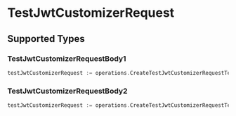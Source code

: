 # TestJwtCustomizerRequest


## Supported Types

### TestJwtCustomizerRequestBody1

```go
testJwtCustomizerRequest := operations.CreateTestJwtCustomizerRequestTestJwtCustomizerRequestBody1(operations.TestJwtCustomizerRequestBody1{/* values here */})
```

### TestJwtCustomizerRequestBody2

```go
testJwtCustomizerRequest := operations.CreateTestJwtCustomizerRequestTestJwtCustomizerRequestBody2(operations.TestJwtCustomizerRequestBody2{/* values here */})
```


